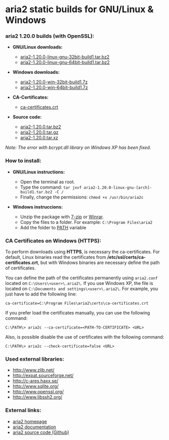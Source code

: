aria2 static builds for GNU/Linux & Windows
===========================================

### aria2 1.20.0 builds (with OpenSSL):

  * **GNU/Linux downloads:**
    * [aria2-1.20.0-linux-gnu-32bit-build1.tar.bz2](https://github.com/clamsawd/aria2-static-builds/releases/download/v1.20.0/aria2-1.20.0-linux-gnu-32bit-build1.tar.bz2)
    * [aria2-1.20.0-linux-gnu-64bit-build1.tar.bz2](https://github.com/clamsawd/aria2-static-builds/releases/download/v1.20.0/aria2-1.20.0-linux-gnu-64bit-build1.tar.bz2)

  * **Windows downloads:**
    * [aria2-1.20.0-win-32bit-build1.7z](https://github.com/clamsawd/aria2-static-builds/releases/download/v1.20.0/aria2-1.20.0-win-32bit-build1.7z)
    * [aria2-1.20.0-win-64bit-build1.7z](https://github.com/clamsawd/aria2-static-builds/releases/download/v1.20.0/aria2-1.20.0-win-64bit-build1.7z)
    
  * **CA-Certificates:**
    * [ca-certificates.crt](https://github.com/clamsawd/aria2-static-builds/releases/download/v1.20.0/ca-certificates.crt)

  * **Source code:**
    * [aria2-1.20.0.tar.bz2](https://github.com/tatsuhiro-t/aria2/releases/download/release-1.20.0/aria2-1.20.0.tar.bz2)
    * [aria2-1.20.0.tar.gz](https://github.com/tatsuhiro-t/aria2/releases/download/release-1.20.0/aria2-1.20.0.tar.gz)
    * [aria2-1.20.0.tar.xz](https://github.com/tatsuhiro-t/aria2/releases/download/release-1.20.0/aria2-1.20.0.tar.xz)

_Note: The error with bcrypt.dll library on Windows XP has been fixed._

### How to install:

  * **GNU/Linux instructions:**
    * Open the terminal as root.
    * Type the command: `tar jxvf aria2-1.20.0-linux-gnu-[arch]-build1.tar.bz2 -C /`
    * Finally, change the permissions: `chmod +x /usr/bin/aria2c`

  * **Windows instruccions:**
    * Unzip the package with [7-zip](http://www.7-zip.org/) or [Winrar](http://www.rarlab.com/).
    * Copy the files to a folder. For example: `C:\Program Files\aria2`
    * Add the folder to [PATH](https://www.google.es/search?q=add+folder+to+PATH+on+Windows) variable

### CA Certificates on Windows (HTTPS):

To perform downloads using **HTTPS**, is necessary the ca-certificates. For default, Linux binaries read the certificates from **/etc/ssl/certs/ca-certificates.crt**, but with Windows binaries are necessary define the path of certificates.

You can define the path of the certificates permanently using `aria2.conf` located on `C:\Users\<user>\.aria2\`. If you use Windows XP, the file is located on `C:\Documents and settings\<user>\.aria2\`. For example, you just have to add the following line:

`ca-certificate=C:\Program Files\aria2\certs\ca-certificates.crt`

If you prefer load the certificates manually, you can use the following command:

`C:\PATH\> aria2c --ca-certificate=<PATH-TO-CERTIFICATE> <URL>`

Also, is possible disable the use of certificates with the following command:

`C:\PATH\> aria2c --check-certificate=false <URL>`

### Used external libraries:

  * http://www.zlib.net/
  * http://expat.sourceforge.net/
  * http://c-ares.haxx.se/
  * http://www.sqlite.org/
  * http://www.openssl.org/
  * http://www.libssh2.org/

### External links:

  * [aria2 homepage](https://aria2.github.io/)
  * [aria2 documentation](https://aria2.github.io/manual/en/html/)
  * [aria2 source code (Github)](https://github.com/tatsuhiro-t/aria2)
